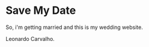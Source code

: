 Save My Date
============

So, i'm getting married and this is my wedding website.

Leonardo Carvalho.
